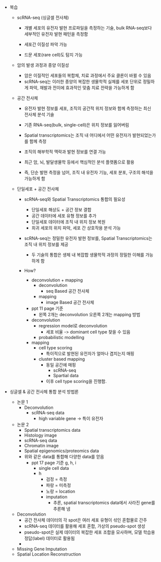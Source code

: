 - 복습
	
	- scRNA-seq (싱글셀 전사체)
		- 개별 세포의 유전자 발현 프로파일을 측정하는 기술, bulk RNA-seq보다 세부적인 유전자 발현 패턴을 측정함
		
		- 세포간 이질성 파악 가능
		- 드문 세포(rare cell)도 탐지 가능
	
	- 암의 발생 과정과 종양 이질성
		- 암은 이질적인 세포들의 복합체, 치료 과정에서 주요 클론이 바뀔 수 있음
		- scRNA-seq는 이러한 종양의 복잡한 생물학적 실체를 세포 단위로 정밀하게 파악, 재발과 전이에 효과적인 맞춤 치료 전략을 가능하게 함
	
	- 공간 전사체
		- 유전자 발현 정보를 세포, 조직의 공간적 위치 정보와 함께 측정하는 최신 전사체 분석 기술

		- 기존 RNA-seq(bulk, single-cell)은 위치 정보를 잃어버림
		- Spatial transcriptomics는 조직 내 어디에서 어떤 유전자가 발현되었는가를 함께 측정
		- 조직의 해부학적 맥락과 발현 정보를 연결 가능
		- 최근 암, 뇌, 발달생물학 등에서 핵심적인 분석 플랫폼으로 활용
		
		- 즉, 단순 발현 측정을 넘어, 조직 내 유전자 기능, 세포 분포, 구조의 해석을 가능하게 함

	- 단일세포 + 공간 전사체
		- scRNA-seq와 Spatial Transcriptomics 통합의 필요성
			- 단일세포 해상도 + 공간 정보 결합
			- 공간 데이터에 세포 유형 정보를 추가
			- 단일세포 데이터에 조직 내 위치 정보 복원
			- 희귀 세포의 위치 파악, 세포 간 상호작용 분석 가능
		
		- scRNA-seq는 정밀한 유전자 발현 정보를, Spatial Transcriptomics는 조직 내 위치 정보를 제공
			- 두 기술의 통합은 생체 내 복잡합 생물학적 과정의 정밀한 이해를 가능하게 함
		
		- How?
			- deconvolution + mapping
				- deconvolution
					- seq Based 공간 전사체
				- mapping
					- image Based 공간 전사체
			- ppt 11 page 기준
				- 왼쪽 2개는 deconvolution 오른쪽 2개는 mapping 방법
			- deconvolution
				- regression model로 deconvolution
					- 세포 비율 -> dominant cell type 찾을 수 있음
				- probabilistic modelling
			- mapping
				- cell type scoring
					- 특이적으로 발현된 유전자가 얼마나 겹치는지 매핑
				- cluster based mapping
					- 동일 공간에 매핑
						- scRNA-seq
						- Spartial data
					- 이후 cell type scoring을 진행함.
-  싱글셀 & 공간 전사체 통합 분석 방법론
	- 논문 1
		- Deconvolution
			- scRNA-seq data
				- high variable gene -> 특이 유전자
	- 논문 2
		- Spatial transcriptomics data
		- Histology image
		- scRNA-seq data
		- Chromatin image
		- Spatial epigenomics/proteomics data
		- 위와 같은 data를 통합해 다양한 data를 얻음
			- ppt 17 page 기준 g, h, i
				- single cell data
				- h
					- 검정 = 측정
					- 파랑 = 미측정
					- 노랑 = location
					- imputation
						- 추론, spatial transcriptomics data에서 사라진 gene를 추론해 냄
	- Deconvolution
		- 공간 전사체 데이터의 각 spot은 여러 세포 유형이 섞인 혼합물로 간주
		- scRNA-seq 데이터를 활용해 세포 혼합, 가상의 pseudo-spot 생성
		- pseudo-spot은 실제 데이터의 복잡한 세포 조합을 모사하며, 모델 학습용 정답(label) 데이터로 활용됨
		- 
	- Missing Gene Imputation
	- Spatial Location Reconstruction